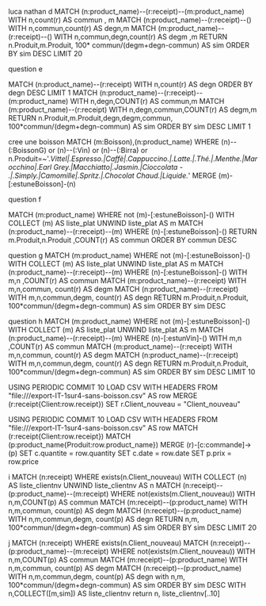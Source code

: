 luca 
nathan
d
MATCH (n:product_name)--(r:receipt)--(m:product_name)
WITH n,count(r) AS commun , m
MATCH (n:product_name)--(r:receipt)--()
WITH n,commun,count(r) AS degn,m
MATCH (m:product_name)--(r:receipt)--()
WITH n,commun,degn,count(r) AS degm ,m
RETURN n.Produit,m.Produit, 100* commun/(degm+degn-commun) AS sim ORDER BY sim DESC LIMIT 20

question e

MATCH (n:product_name)--(r:receipt)
WITH n,count(r) AS degn ORDER BY degn DESC LIMIT 1
MATCH (n:product_name)--(r:receipt)--(m:product_name)
WITH n,degn,COUNT(r) AS commun,m
MATCH (m:product_name)--(r:receipt)
WITH n,degn,commun,COUNT(r) AS degm,m
RETURN n.Produit,m.Produit,degn,degm,commun, 100*commun/(degm+degn-commun) AS sim ORDER BY sim DESC LIMIT 1


cree une boisson 
MATCH (m:Boisson),(n:product_name)
WHERE (n)--(:BoissonG) or  (n)--(:Vin) or (n)--(:Birra) or n.Produit=~'.*Vittel|.*Espresso.*|Caffè|.*Cappuccino.*|.*Latte.*|.*Thé.*|.*Menthe.*|Marocchino|.*Earl Grey.*|Macchiatto|.*Jasmin.*|Cioccolata - .|.*Simply.*|Camomille|.*Spritz.*|.*Chocolat Chaud.*|Liquide.*'
MERGE (m)-[:estuneBoisson]-(n)

question f

MATCH (m:product_name) WHERE not (m)-[:estuneBoisson]-()
WITH COLLECT (m) AS liste_plat
UNWIND liste_plat AS m
MATCH (n:product_name)--(r:receipt)--(m)
WHERE  (n)-[:estuneBoisson]-() 
RETURN m.Produit,n.Produit ,COUNT(r) AS commun ORDER BY commun DESC

question g
MATCH (m:product_name) WHERE not (m)-[:estuneBoisson]-()
WITH COLLECT (m) AS liste_plat
UNWIND liste_plat AS m
MATCH (n:product_name)--(r:receipt)--(m)
WHERE  (n)-[:estuneBoisson]-() 
WITH m,n ,COUNT(r) AS commun
MATCH (m:product_name)--(r:receipt)
WITH m,n,commun, count(r) AS degm
MATCH (n:product_name)--(r:receipt)
WITH  m,n,commun,degm, count(r) AS degn
RETURN m.Produit,n.Produit, 100*commun/(degm+degn-commun) AS sim ORDER BY sim DESC

question h
MATCH (m:product_name) WHERE not (m)-[:estuneBoisson]-()
WITH COLLECT (m) AS liste_plat
UNWIND liste_plat AS m
MATCH (n:product_name)--(r:receipt)--(m)
WHERE  (n)-[:estunVin]-() 
WITH m,n ,COUNT(r) AS commun
MATCH (m:product_name)--(r:receipt)
WITH m,n,commun, count(r) AS degm
MATCH (n:product_name)--(r:receipt)
WITH  m,n,commun,degm, count(r) AS degn
RETURN m.Produit,n.Produit, 100*commun/(degm+degn-commun) AS sim ORDER BY sim DESC LIMIT 10

USING PERIODIC COMMIT 10
LOAD CSV WITH HEADERS FROM "file:///export-IT-1sur4-sans-boisson.csv" AS row
MERGE (r:receipt{Client:row.receipt})
SET r.Client_nouveau = "Client_nouveau"

USING PERIODIC COMMIT 10
LOAD CSV WITH HEADERS FROM "file:///export-IT-1sur4-sans-boisson.csv" AS row
MATCH (r:receipt{Client:row.receipt})
MATCH (p:product_name{Produit:row.product_name})
MERGE (r)-[c:commande]->(p)
SET c.quantite = row.quantity
SET c.date = row.date
SET p.prix = row.price

i
MATCH (n:receipt)
WHERE exists(n.Client_nouveau) 
WITH COLLECT (n) AS liste_clientnv
UNWIND liste_clientnv AS n
MATCH (n:receipt)--(p:product_name)--(m:receipt)
WHERE not(exists(m.Client_nouveau))
WITH n,m,COUNT(p) AS commun
MATCH (m:receipt)--(p:product_name)
WITH n,m,commun, count(p) AS degm
MATCH (n:receipt)--(p:product_name)
WITH  n,m,commun,degm, count(p) AS degn
RETURN n,m, 100*commun/(degm+degn-commun) AS sim ORDER BY sim DESC LIMIT 20

j
MATCH (n:receipt)
WHERE exists(n.Client_nouveau) 
MATCH (n:receipt)--(p:product_name)--(m:receipt)
WHERE not(exists(m.Client_nouveau))
WITH n,m,COUNT(p) AS commun
MATCH (m:receipt)--(p:product_name)
WITH n,m,commun, count(p) AS degm
MATCH (n:receipt)--(p:product_name)
WITH  n,m,commun,degm, count(p) AS degn
with n,m, 100*commun/(degm+degn-commun) AS sim ORDER BY sim DESC
WITH n,COLLECT([m,sim]) AS liste_clientnv
return n, liste_clientnv[..10]
